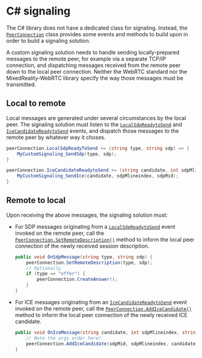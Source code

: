 # C# signaling

The C# library does not have a dedicated class for signaling. Instead, the [`PeerConnection`](xref:Microsoft.MixedReality.WebRTC.PeerConnection) class provides some events and methods to build upon in order to build a signaling solution.

A custom signaling solution needs to handle sending locally-prepared messages to the remote peer, for example via a separate TCP/IP connection, and dispatching messages received from the remote peer down to the local peer connection. Neither the WebRTC standard nor the MixedReality-WebRTC library specify the way those messages must be transmitted.

## Local to remote

Local messages are generated under several circumstances by the local peer. The signaling solution must listen to the [`LocalSdpReadytoSend`](xref:Microsoft.MixedReality.WebRTC.PeerConnection.LocalSdpReadytoSend) and [`IceCandidateReadytoSend`](xref:Microsoft.MixedReality.WebRTC.PeerConnection.IceCandidateReadytoSend) events, and dispatch those messages to the remote peer by whatever way it choses.

```cs
peerConnection.LocalSdpReadyToSend += (string type, string sdp) => {
    MyCustomSignaling_SendSdp(type, sdp);
}

peerConnection.IceCandidateReadytoSend += (string candidate, int sdpMlineindex, string sdpMid) => {
    MyCustomSignaling_SendIce(candidate, sdpMlineindex, sdpMid);
}
```

## Remote to local

Upon receiving the above messages, the signaling solution must:

- For SDP messages originating from a [`LocalSdpReadytoSend`](xref:Microsoft.MixedReality.WebRTC.PeerConnection.LocalSdpReadytoSend) event invoked on the remote peer, call the [`PeerConnection.SetRemoteDescription()`](xref:Microsoft.MixedReality.WebRTC.PeerConnection.SetRemoteDescription(System.String,System.String)) method to inform the local peer connection of the newly received session description.
  ```cs
  public void OnSdpMessage(string type, string sdp) {
      peerConnection.SetRemoteDescription(type, sdp);
      // Optionally
      if (type == "offer") {
          peerConnection.CreateAnswer();
      }
  }
  ```

- For ICE messages originating from an [`IceCandidateReadytoSend`](xref:Microsoft.MixedReality.WebRTC.PeerConnection.IceCandidateReadytoSend) event invoked on the remote peer, call the [`PeerConnection.AddIceCandidate()`](xref:Microsoft.MixedReality.WebRTC.PeerConnection.AddIceCandidate*) method to inform the local peer connection of the newly received ICE candidate.
  ```cs
  public void OnIceMessage(string candidate, int sdpMlineindex, string sdpMid) {
      // Note the args order here!
      peerConnection.AddIceCandidate(sdpMid, sdpMlineindex, candidate);
  }
  ```